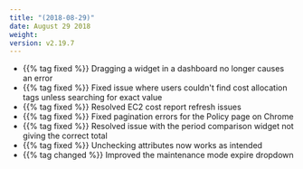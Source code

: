 ```yaml
---
title: "(2018-08-29)"
date: August 29 2018
weight:
version: v2.19.7
---
```


- {{% tag fixed %}} Dragging a widget in a dashboard no longer causes an error
- {{% tag fixed %}} Fixed issue where users couldn't find cost allocation tags unless searching for exact value
- {{% tag fixed %}} Resolved EC2 cost report refresh issues
- {{% tag fixed %}} Fixed pagination errors for the Policy page on Chrome
- {{% tag fixed %}} Resolved issue with the period comparison widget not giving the correct total
- {{% tag fixed %}} Unchecking attributes now works as intended
- {{% tag changed %}} Improved the maintenance mode expire dropdown
